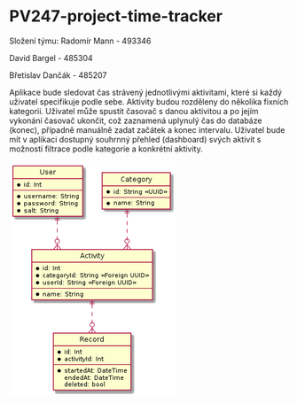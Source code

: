 # PV247-project-time-tracker

Složení týmu:
Radomír Mann - 493346

David Bargel - 485304

Břetislav Dančák - 485207

Aplikace bude sledovat čas strávený jednotlivými aktivitami, které si každý uživatel specifikuje podle sebe. Aktivity budou rozděleny do několika fixních kategorii. Uživatel může spustit časovač s danou aktivitou a po jejím vykonání časovač ukončit, což zaznamená uplynulý čas do databáze (konec), případně manuálně zadat začátek a konec intervalu. Uživatel bude mít v aplikaci dostupný souhrnný přehled (dashboard) svých aktivit s možností filtrace podle kategorie a konkrétní aktivity.

![alt text](https://github.com/Qas1modo/PV247-project-time-tracker/blob/main/diagrams/TimeTracker.png)
